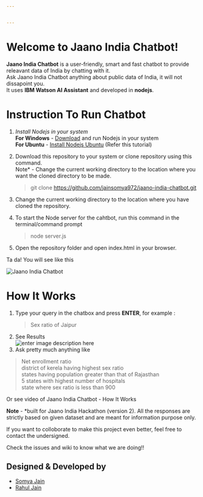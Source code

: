 ```yaml
---


---
```


<h1 id="welcome-to-jaano-india-chatbot">Welcome to Jaano India Chatbot!</h1>
<p><strong>Jaano India Chatbot</strong> is a user-friendly, smart and fast chatbot to provide releavant data of India by chatting with it.<br>
Ask Jaano India Chatbot anything about public data of India, it will not dissapoint you.<br>
It uses <strong>IBM Watson AI Assistant</strong> and developed in <strong>nodejs</strong>.</p>
<h1 id="instruction-to-run-chatbot">Instruction To Run Chatbot</h1>
<ol>
<li>
<p><em>Install Nodejs in your system</em><br>
<strong>For Windows</strong> - <a href="https://nodejs.org/en/download/">Download</a> and run Nodejs in your system<br>
<strong>For Ubuntu</strong> - <a href="https://nodesource.com/blog/installing-node-js-tutorial-ubuntu/">Install Nodejs Ubuntu</a> (Refer this tutorial)</p>
</li>
<li>
<p>Download this repository to your system or clone repository using this command.<br>
Note* - Change the current working directory to the location where you want the cloned directory to be made.</p>
<blockquote>
<p>git clone <a href="https://github.com/jainsomya972/jaano-india-chatbot.git">https://github.com/jainsomya972/jaano-india-chatbot.git</a></p>
</blockquote>
</li>
<li>
<p>Change the current working directory to the location where you have cloned the repository.</p>
</li>
<li>
<p>To start the Node server for the cahtbot, run this command in the terminal/command prompt</p>
<blockquote>
<p>node server.js</p>
</blockquote>
</li>
<li>
<p>Open the repository folder and open index.html in your browser.</p>
</li>
</ol>
<p>Ta da! You will see like this</p>
<p><img src="https://github.com/jainsomya972/jaano-india-chatbot/blob/master/Chatbot_UI.png?raw=true" alt="Jaano India Chatbot"></p>
<h1 id="how-it-works">How It Works</h1>
<ol>
<li>Type your query in the chatbox and press  <strong>ENTER</strong>, for example :
<blockquote>
<p>Sex ratio of Jaipur</p>
</blockquote>
</li>
<li>See Results<br>
<img src="https://github.com/jainsomya972/jaano-india-chatbot/blob/master/queryEx.png?raw=true" alt="enter image description here"></li>
<li>Ask pretty much anything like</li>
</ol>
<blockquote>
<p>Net enrollment ratio<br>
district of kerela having highest sex ratio<br>
states having population greater than that of Rajasthan<br>
5 states with highest number of hospitals<br>
state where sex ratio is less than 900</p>
</blockquote>
<p>Or see video of Jaano India Chatbot - How It Works</p>
<p><strong>Note</strong> - *built for Jaano India Hackathon (version 2). All the responses are strictly based on given dataset and are meant for information purpose only.</p>
<p>If you want to colloborate to make this project even better, feel free to contact the undersigned.</p>
<p>Check the issues and wiki to know what we are doing!!</p>
<h2 id="designed--developed-by">Designed &amp; Developed by</h2>
<ul>
<li><a href="https://github.com/jainsomya972">Somya Jain</a></li>
<li><a href="https://github.com/rahuldkjain">Rahul Jain</a></li>
</ul>

